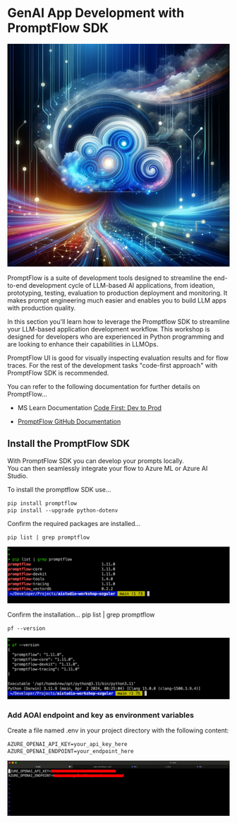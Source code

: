 # GenAI App Development with PromptFlow SDK
![Alt text](../../../media/dalle02%20copy.png) 

PromptFlow is a suite of development tools designed to streamline the end-to-end development cycle of LLM-based AI applications, from ideation, prototyping, testing, evaluation to production deployment and monitoring. It makes prompt engineering much easier and enables you to build LLM apps with production quality.

In this section you'll learn how to leverage the Promptflow SDK to streamline your LLM-based application development workflow. This workshop is designed for developers who are experienced in Python programming and are looking to enhance their capabilities in LLMOps.

PromptFlow UI is good for visually inspecting evaluation results and for flow traces. For the rest of the development tasks "code-first approach" with PromptFlow SDK is recommended.

You can refer to the following documentation for further details on PromptFlow...

- MS Learn Documentation [Code First: Dev to Prod](https://learn.microsoft.com/en-us/azure/machine-learning/prompt-flow/how-to-integrate-with-llm-app-devops?view=azureml-api-2&tabs=cli)

- [PromptFlow GitHub Documentation](https://microsoft.github.io/promptflow/index.html#)


## Install the PromptFlow SDK 

With PromptFlow SDK you can develop your prompts locally. \
You can then seamlessly integrate your flow to Azure ML or Azure AI Studio.

To install the promptflow SDK use...
```
pip install promptflow
pip install --upgrade python-dotenv
```


Confirm the required packages are installed...
```
pip list | grep promptflow
```
![Alt text](../../../media/74.png) 

Confirm the installation...
pip list | grep promptflow

```
pf --version 
```
![Alt text](../../../media/75.png)

### Add AOAI endpoint and key as environment variables
Create a file named .env in your project directory with the following content:

```
AZURE_OPENAI_API_KEY=your_api_key_here
AZURE_OPENAI_ENDPOINT=your_endpoint_here
```
![Alt text](../../../media/73.png) 

